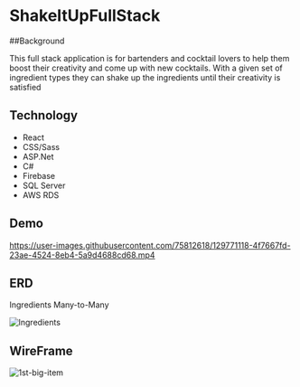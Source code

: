 # ShakeItUpFullStack
##Background

This full stack application is for bartenders and cocktail lovers to help them boost their creativity and come up with new cocktails. With a given set of ingredient types they can shake up the ingredients until their creativity is satisfied

## Technology
* React
* CSS/Sass
* ASP.Net
* C#
* Firebase
* SQL Server
* AWS RDS

## Demo


https://user-images.githubusercontent.com/75812618/129771118-4f7667fd-23ae-4524-8eb4-5a9d4688cd68.mp4


## ERD 
Ingredients Many-to-Many

![Ingredients](https://user-images.githubusercontent.com/75812618/129767929-2599699e-734d-4a49-9ebe-0f1e621b8e37.jpg)


## WireFrame
![1st-big-item](https://user-images.githubusercontent.com/75812618/129767897-fa635461-c88e-4ebb-81f4-933261810e87.png)

